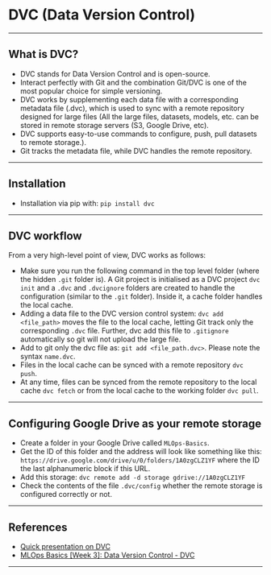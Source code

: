 # DVC (Data Version Control)
***

## What is DVC?
- DVC stands for Data Version Control and is open-source.
- Interact perfectly with Git and the combination Git/DVC is one of the most popular choice for simple versioning.
- DVC works by supplementing each data file with a corresponding metadata file (.dvc), which is used to sync with a remote repository designed for large files (All the large files, datasets, models, etc. can be stored in remote storage servers (S3, Google Drive, etc). 
- DVC supports easy-to-use commands to configure, push, pull datasets to remote storage.). 
- Git tracks the metadata file, while DVC handles the remote repository.
***

## Installation
- Installation via pip with: `pip install dvc`
***

## DVC workflow
From a very high-level point of view, DVC works as follows:
  - Make sure you run the following command in the top level folder (where the hidden `.git` folder is). A Git project is initialised as a DVC project `dvc init` and a `.dvc` and `.dvcignore` folders are created to handle the configuration (similar to the `.git` folder). Inside it, a cache folder handles the local cache.
  - Adding a data file to the DVC version control system: `dvc add <file_path>` moves the file to the local cache, letting Git track only the corresponding `.dvc` file. Further, dvc add this file to `.gitignore` automatically so git will not upload the large file.
  - Add to git only the dvc file as: `git add <file_path.dvc>`. Please note the syntax `name.dvc`.
  - Files in the local cache can be synced with a remote repository `dvc push`.
  - At any time, files can be synced from the remote repository to the local cache `dvc fetch` or from the local cache to the working folder `dvc pull`.
***

## Configuring Google Drive as your remote storage
- Create a folder in your Google Drive called `MLOps-Basics`.
- Get the ID of this folder and the address will look like something like this: `https://drive.google.com/drive/u/0/folders/1A0zgCLZ1YF` where the ID the last alphanumeric block if this URL.
- Add this storage: `dvc remote add -d storage gdrive://1A0zgCLZ1YF`
- Check the contents of the file `.dvc/config` whether the remote storage is configured correctly or not.

***

## References
- [Quick presentation on DVC](https://docs.google.com/presentation/d/1jUFz212lZvwqDibiCRoOcm-40ANPXI1dKlF8t7PD1Is/edit#slide=id.gc521574bc2_0_2)
- [MLOps Basics [Week 3]: Data Version Control - DVC](https://www.ravirajag.dev/blog/mlops-dvc)
***
